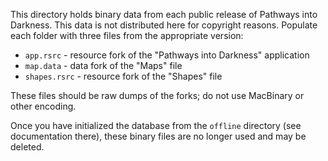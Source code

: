 This directory holds binary data from each public release of Pathways into Darkness. This data is not distributed here for copyright reasons. Populate each folder with three files from the appropriate version:

* `app.rsrc` - resource fork of the "Pathways into Darkness" application
* `map.data` - data fork of the "Maps" file
* `shapes.rsrc` - resource fork of the "Shapes" file

These files should be raw dumps of the forks; do not use MacBinary or other encoding.

Once you have initialized the database from the `offline` directory (see documentation there), these binary files are no longer used and may be deleted.
